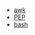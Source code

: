 * [awk](/AWK/awk_magic.md)
* [PEP](/python_mania/coding_regulation.md)
* [bash](/bash_mania/bash_magic.md)
